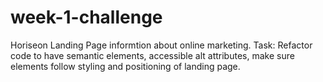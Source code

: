 # week-1-challenge

Horiseon Landing Page 
informtion about online marketing. 
Task: 
Refactor code to have semantic elements, accessible alt attributes, make sure elements follow styling and positioning of landing page. 